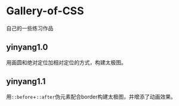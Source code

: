 # Gallery-of-CSS
自己的一些练习作品

## yinyang1.0
用画圆和绝对定位加相对定位的方式，构建太极图。

## yinyang1.1
用`::before`+`::after`伪元素配合border构建太极图，并增添了动画效果。
